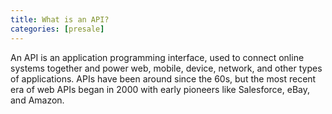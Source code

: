 ```yaml
---
title: What is an API?
categories: [presale]
---
```


An API is an application programming interface, used to connect online systems together and power web, mobile, device, network, and other types of applications. APIs have been around since the 60s, but the most recent era of web APIs began in 2000 with early pioneers like Salesforce, eBay, and Amazon.